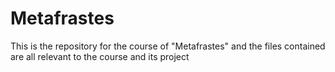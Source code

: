 # Metafrastes
This is the repository for the course of "Metafrastes" and the files contained are all relevant to the course and its project
